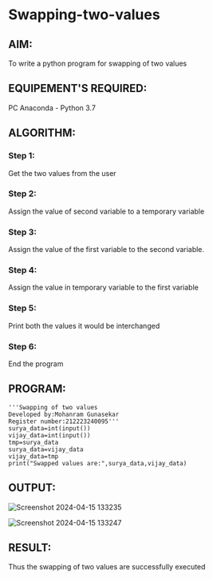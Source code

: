 # Swapping-two-values
## AIM:
To write a python program for swapping of two values
## EQUIPEMENT'S REQUIRED: 
PC
Anaconda - Python 3.7
## ALGORITHM: 
### Step 1:
Get the two values from the user
### Step 2: 
Assign the value of second variable to a temporary variable 
### Step 3: 
Assign the value of the first variable to the second variable.
### Step 4:  
Assign the value in temporary variable to the first variable
### Step 5: 
Print both the values it would be interchanged
### Step 6: 
End the program
## PROGRAM:
```
'''Swapping of two values
Developed by:Mohanram Gunasekar
Register number:212223240095'''
surya_data=int(input())
vijay_data=int(input())
tmp=surya_data
surya_data=vijay_data
vijay_data=tmp
print("Swapped values are:",surya_data,vijay_data)
```
## OUTPUT:
![Screenshot 2024-04-15 133235](https://github.com/MohanramGunasekar/Swapping-two-values/assets/139841812/aff21596-1cc3-481d-a93f-834e164d8569)

![Screenshot 2024-04-15 133247](https://github.com/MohanramGunasekar/Swapping-two-values/assets/139841812/78b435bc-d718-4b34-aced-36baa6955d9d)




## RESULT:
Thus the swapping of two values are successfully executed



